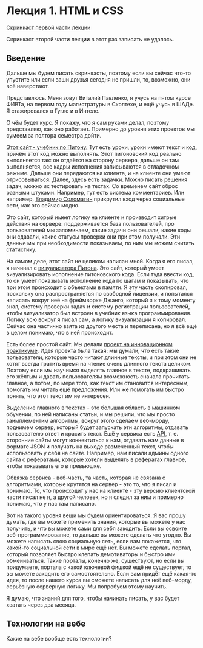 Лекция 1. HTML и CSS
===================

[Скринкаст первой части лекции](http://www.youtube.com/watch?v=cIwvT-RQ6Ss)

Скринкаст второй части лекции в этот раз записать не удалось.

Введение
--------

Дальше мы будем писать скринкасты, поэтому если вы сейчас что-то упустите или если ваши друзья сегодня не пришли, то, возможно, они всё наверстают.

Представлюсь. Меня зовут Виталий Павленко, я учусь на пятом курсе ФИВТа, на первом году магистратуры в Сколтехе, и ещё учусь в ШАДе. Я стажировался в Гугле и в Интеле.

О чём будет курс. Я покажу, что я сам руками делал, поэтому представляю, как оно работает. Примерно до уровня этих проектов мы сумеем за полтора семестра дойти. 

[Этот сайт - учебник по Питону.](http://pythontutor.ru/) Тут есть уроки, уроки имеют текст и код, причём этот код можно выполнять. Этот питоновский код реально выполняется так: он отдаётся на сторону сервера, дальше он там выполняется, все кадры исполнения записываются в отладочном режиме. Дальше они передаются на клиента, и на клиенте они умеют отрисовываться. Далее, здесь есть задачки. Можно писать решения задач, можно их тестировать на тестах. Со временем сайт оброс разными штуками. Например, тут есть система комментариев. Или например, [Владимир Соломатин](https://vk.com/leenr) прикрутил вход через социальные сети, как это сейчас модно.

Это сайт, который имеет логику на клиенте и производит хитрые действия на сервере: поддерживается база пользователей, про пользователей мы запоминаем, какие задачи они решали, какие коды они сдавали, какие статусы проверки они при этом получали. Эти данные мы при необходимости показываем, по ним мы можем считать статистику.

На самом деле, этот сайт не целиком написан мной. Когда я его писал, я начинал с [визуализатора Питона](http://pythontutor.com/). Это сайт, который умеет визуализировать исполнение питоновского кода. Если туда ввести код, то он умеет показывать исполнение кода по шагам и показывать, что при этом происходит с объектами в памяти. Я эту часть скопировал, поскольку она распространяется по свободной лицензии, и попытался написать вокруг неё на фреймворке Джанго, который я к тому моменту знал, систему проверки задач и систему регистрации пользователей, чтобы визуализатор был встроен в учебник языка программирования. Логику всю вокруг я писал сам, а логику визуализации я копировал. Сейчас она частично взята из другого места и переписана, но я всё ещё в целом понимаю, что в ней происходит.

Есть более простой сайт. Мы делали [проект на инновационном практикуме](http://2long2read.ru/). Идея проекта была такая: мы думали, что есть такие пользователи, которые часто читают длинные тексты, и при этом они не хотят всегда тратить время на чтение очень длинного текста целиком. Поэтому если мы научимся выделять главное в тексте, подкрашивать его жёлтым и давать пользователям возможность сначала прочитать главное, а потом, по мере того, как текст им становится интересным, помогать им читать ещё предложения. Или же помогать им быстро понять, что этот текст им не интересен. 

Выделение главного в текстах - это большая область в машинном обучении, по ней написаны статьи, и мы решили, что мы просто заимплементим алгоритмы, вокруг этого сделаем веб-морду, поднимем сервер, который будет запускать эти алгоритмы, отдавать пользователю ответ и красить текст. Ещё у сервиса есть [API](http://2long2read.ru/ru/api_description/), т. е. сторонние сайты могут коннектиться к нам, отдавать нам данные в формате JSON и получать на выходе размеченный текст, чтобы использовать у себя на сайте. Например, нам писали админы одного сайта с рефератами, которые хотели выделять в рефератах главное, чтобы показывать его в превьюшке.

Обвязка сервиса - веб-часть, та часть, которая не связана с алгоритмами, которые крутятся на сервер - это то, что я писал и понимаю. То, что происходит у нас на клиенте - эту версию клиентской части писал не я, а другой человек, но я следил за ним и примерно понимаю, что у нас там написано.

Вот на такого уровня вещи мы будем ориентироваться. Я вас прошу думать, где вы можете применить знания, которые вы можете у нас получить, и что вы можете сами для себя закодить. Если вы освоите веб-программирование, то дальше вы можете сделать что угодно. Вы можете написать свою социальную сеть, если вам покажется, что какой-то социальной сети в мире ещё нет. Вы можете сделать портал, который позволяет быстро клепать демотиваторы и быстро ими обмениваться. Такие порталы, конечно же, существуют, но если вы придумаете, портала с какой ключевой фишкой ещё не существует, то вы можете закодить его самостоятельно. Если вам придёт ещё какая-то идея, то после нашего курса вы сможете написать для неё веб-морду, серьёзную серверную логику. Мы попробуем этому научить.

Я думаю, что знаний для того, чтобы начинать писать, у вас будет хватать через два месяца.

Технологии на вебе
-----------------

Какие на вебе вообще есть технологии?